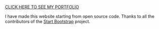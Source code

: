 [CLICK HERE TO SEE MY PORTFOLIO](https://frnrmn.github.io/portfolio/dist/index.html)

I have made this website starting from open source code. Thanks to all the contributors of the [Start Bootstrap](https://github.com/StartBootstrap/startbootstrap-freelancer) project.
